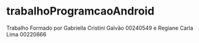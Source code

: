 # trabalhoProgramcaoAndroid
Trabalho Formado por Gabriella Cristini Galvão 00240549 e Regiane Carla Lima 00220666
